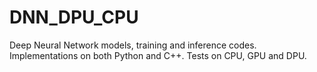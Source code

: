 # DNN_DPU_CPU
Deep Neural Network models, training and inference codes. Implementations on both Python and C++. Tests on CPU, GPU and DPU.
